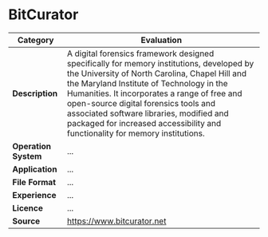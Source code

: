 # BitCurator

| Category | Evaluation |
| --- | --- |
| **Description**  | A digital forensics framework designed specifically for memory institutions, developed by the University of North Carolina, Chapel Hill and the Maryland Institute of Technology in the Humanities. It incorporates a range of free and open-source digital forensics tools and associated software libraries, modified and packaged for increased accessibility and functionality for memory institutions.|
| **Operation System**  | ... |
| **Application**  | ... |
| **File Format** | ... |
| **Experience** | ... |
| **Licence** | ... |
| **Source** | https://www.bitcurator.net |
